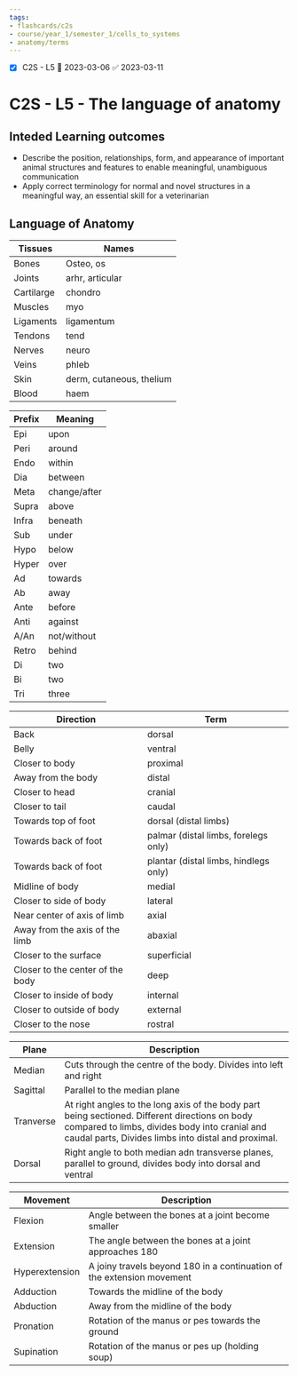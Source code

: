 ```yaml
---
tags:
- flashcards/c2s
- course/year_1/semester_1/cells_to_systems
- anatomy/terms
---
```


- [x] C2S - L5 📅 2023-03-06 ✅ 2023-03-11

# C2S - L5 - The language of anatomy

## Inteded Learning outcomes
- Describe the position, relationships, form, and appearance of important animal structures and features to enable meaningful, unambiguous communication
- Apply correct terminology for normal and novel structures in a meaningful way, an essential skill for a veterinarian

## Language of Anatomy

| Tissues    | Names                    |
| ---------- | ------------------------ |
| Bones      | Osteo, os                |
| Joints     | arhr, articular          |
| Cartilarge | chondro                  |
| Muscles    | myo                      |
| Ligaments  | ligamentum               |
| Tendons    | tend                     |
| Nerves     | neuro                    |
| Veins      | phleb                    |
| Skin       | derm, cutaneous, thelium |
| Blood      | haem                     |

| Prefix | Meaning      |
| ------ | ------------ |
| Epi    | upon         |
| Peri   | around       |
| Endo   | within       |
| Dia    | between      |
| Meta   | change/after |
| Supra  | above        |
| Infra  | beneath      |
| Sub    | under        |
| Hypo   | below        |
| Hyper  | over         |
| Ad     | towards      |
| Ab     | away         |
| Ante   | before       |
| Anti   | against      |
| A/An   | not/without  |
| Retro  | behind       |
| Di     | two          |
| Bi     | two          |
| Tri    | three        |

| Direction                        | Term                                  |
| -------------------------------- | ------------------------------------- |
| Back                             | dorsal                                |
| Belly                            | ventral                               |
| Closer to body                   | proximal                              |
| Away from the body               | distal                                |
| Closer to head                   | cranial                               |
| Closer to tail                   | caudal                                |
| Towards top of foot              | dorsal (distal limbs)                 |
| Towards back of foot             | palmar (distal limbs, forelegs only)  |
| Towards back of foot             | plantar (distal limbs, hindlegs only) |
| Midline of body                  | medial                                |
| Closer to side of body           | lateral                               |
| Near center of axis of limb      | axial                                 |
| Away from the axis of the limb   | abaxial                               |
| Closer to the surface            | superficial                           |
| Closer to the center of the body | deep                                  |
| Closer to inside of body         | internal                              |
| Closer to outside of body        | external                              |
| Closer to the nose               | rostral                               |


| Plane     | Description                                                                                                                                                                                             |
| --------- | ------------------------------------------------------------------------------------------------------------------------------------------------------------------------------------------------------- |
| Median    | Cuts through the centre of the body. Divides into left and right                                                                                                                                        |
| Sagittal  | Parallel to the median plane                                                                                                                                                                            |
| Tranverse | At right angles to the long axis of the body part being sectioned. Different directions on body compared to limbs, divides body into cranial and caudal parts, Divides limbs into distal and proximal. |
| Dorsal    | Right angle to both median adn transverse planes, parallel to ground, divides body into dorsal and ventral                                                                                              |

| Movement       | Description                                                            |
| -------------- | ---------------------------------------------------------------------- |
| Flexion        | Angle between the bones at a joint become smaller                      |
| Extension      | The angle between the bones at a joint approaches 180                  |
| Hyperextension | A joiny travels beyond 180 in a continuation of the extension movement |
| Adduction      | Towards the midline of the body                                        |
| Abduction      | Away from the midline of the body                                      |
| Pronation      | Rotation of the manus or pes towards the ground                        |
| Supination     | Rotation of the manus or pes up (holding soup)                         |

